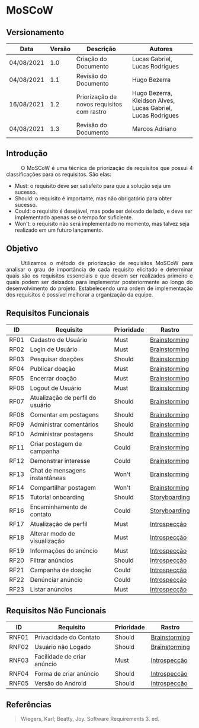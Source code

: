 # MoSCoW

## Versionamento
| Data | Versão | Descrição | Autores |
| -------- | -------- | -------- | ---|
|   04/08/2021   |  1.0    |  Criação do Documento    | Lucas Gabriel, Lucas Rodrigues
|   04/08/2021   |  1.1    |  Revisão do Documento    | Hugo Bezerra
|   16/08/2021   |  1.2    |  Priorização de novos requisitos com rastro | Hugo Bezerra, Kleidson Alves, Lucas Gabriel, Lucas Rodrigues
|   04/08/2021   |  1.3    |  Revisão do Documento    | Marcos Adriano

## Introdução
<div style="text-indent: 40px; text-align: justify">
O MoSCoW é uma técnica de priorização de requisitos que possui 4 classificações para os requisitos. São elas:
</div>

* Must: o requisito deve ser satisfeito para que a solução seja um sucesso.
* Should: o requisito é importante, mas não obrigatório para obter sucesso.
* Could: o requisito é desejável, mas pode ser deixado de lado, e deve ser implementado apenas se o tempo for suficiente.
* Won't: o requisito não será implementado no momento, mas talvez seja realizado em um futuro lançamento.

## Objetivo
<div style="text-indent: 40px; text-align: justify">
Utilizamos o método de priorização de requisitos MoSCoW para analisar o grau de importância de cada requisito elicitado e determinar quais são os requisitos essenciais e que devem ser realizados primeiro e quais podem ser deixados para implementar posteriormente ao longo do desenvolvimento do projeto. Estabelecendo uma ordem de implementação dos requisitos é possível melhorar a organização da equipe.
</div>

## Requisitos Funcionais
| ID | Requisito | Prioridade | Rastro
| -------- | -------- | -------- | --- |
|RF01|Cadastro de Usuário|Must| [Brainstorming](brainstorming.md)
|RF02|Login de Usuário|Must| [Brainstorming](brainstorming.md)
|RF03|Pesquisar doações|Should| [Brainstorming](brainstorming.md)
|RF04|Publicar doação|Must| [Brainstorming](brainstorming.md)
|RF05|Encerrar doação|Must| [Brainstorming](brainstorming.md)
|RF06|Logout de Usuário| Must| [Brainstorming](brainstorming.md)
|RF07|Atualização de perfil do usuário| Should | [Brainstorming](brainstorming.md)
|RF08|Comentar em postagens| Should| [Brainstorming](brainstorming.md)
|RF09|Administrar comentários| Should| [Brainstorming](brainstorming.md)
|RF10|Administrar postagens| Should| [Brainstorming](brainstorming.md)
|RF11|Criar postagem de campanha| Could| [Brainstorming](brainstorming.md)
|RF12|Demonstrar interesse| Could| [Brainstorming](brainstorming.md)
|RF13|Chat de mensagens instantâneas| Won't| [Brainstorming](brainstorming.md)
|RF14|Compartilhar postagem| Won't|[Brainstorming](brainstorming.md)
|RF15|Tutorial onboarding| Should|[Storyboarding](storyboard.md)
|RF16|Encaminhamento de contato| Could|[Storyboarding](storyboard.md)
|RF17|Atualização de perfil| Must| [Introspecção](introspecao.md)
|RF18|Alterar modo de visualização| Must | [Introspecção](introspeccao.md)
|RF19|Informações do anúncio| Must |[Introspecção](introspecao.md)
|RF20|Filtrar anúncios| Should| [Introspecção](introspeccao.md)
|RF21|Campanha de doação|Could |[Introspecção](introspeccao.md)
|RF22|Denúnciar anúncio| Could|[Introspecção](introspeccao.md)
|RF23|Listar anúncios| Must |[Introspecção](introspeccao.md)

## Requisitos Não Funcionais
| ID | Requisito | Prioridade | Rastro
| -------- | -------- | -------- | --- |
|RNF01|Privacidade do Contato| Should | [Brainstorming](brainstorming.md)
|RNF02|Usuário não Logado| Should | [Brainstorming](brainstorming.md)
|RNF03|Facilidade de criar anúncio| Must  | [Introspecção](introspecção.md)
|RNF04|Forma de criar anúncio|  Should | [Introspecção](introspecção.md)
|RNF05|Versão do Android|  Should | [Introspecção](introspecção.md)

## Referências
> Wiegers, Karl; Beatty, Joy. Software Requirements 3. ed.
